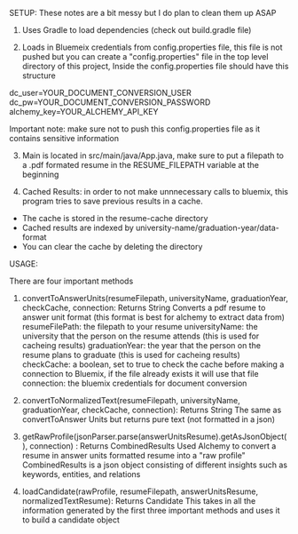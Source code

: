 SETUP: These notes are a bit messy but I do plan to clean them up ASAP

1. Uses Gradle to load dependencies (check out build.gradle file)

2. Loads in Bluemeix credentials from config.properties file, this file is not pushed but you can create a "config.properties" file in the top level directory of this project, Inside the config.properties file should have this structure

dc_user=YOUR_DOCUMENT_CONVERSION_USER
dc_pw=YOUR_DOCUMENT_CONVERSION_PASSWORD
alchemy_key=YOUR_ALCHEMY_API_KEY

Important note: make sure not to push this config.properties file as it contains sensitive information

3. Main is located in src/main/java/App.java, make sure to put a filepath to a .pdf formated resume in the RESUME_FILEPATH variable at the beginning 

4. Cached Results: in order to not make unnnecessary calls to bluemix, this program tries to save previous results in a cache.
- The cache is stored in the resume-cache directory
- Cached results are indexed by university-name/graduation-year/data-format
- You can clear the cache by  deleting the directory


USAGE:

There are four important methods

1. convertToAnswerUnits(resumeFilepath, universityName, graduationYear, checkCache, connection: Returns String
Converts a pdf resume to answer unit format (this format is best for alchemy to extract data from)
resumeFilePath: the filepath to your resume
universityName: the university that the person on the resume attends (this is used for cacheing results)
graduationYear: the year that the person on the resume plans to graduate (this is used for cacheing results)
checkCache: a boolean, set to true to check the cache before making a connection to Bluemix, if the file already exists it will use that file
connection: the bluemix credentials for document conversion

2. convertToNormalizedText(resumeFilepath, universityName, graduationYear, checkCache, connection): Returns String
The same as convertToAnswer Units but returns pure text (not formatted in a json)

3. getRawProfile(jsonParser.parse(answerUnitsResume).getAsJsonObject(), connection) : Returns CombinedResults
Used Alchemy to convert a resume in answer units formatted resume into a "raw profile" 
CombinedResults is a json object consisting of different insights such as keywords, entities, and relations

4. loadCandidate(rawProfile, resumeFilepath, answerUnitsResume, normalizedTextResume): Returns Candidate
This takes in all the information generated by the first three important methods and uses it to build a candidate object


